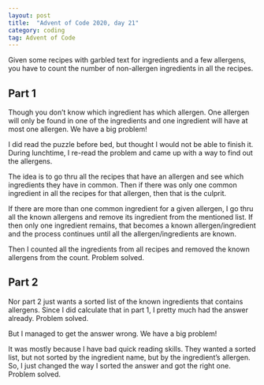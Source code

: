 ```yaml
---
layout: post
title:  "Advent of Code 2020, day 21"
category: coding
tag: Advent of Code
---
```


Given some recipes with garbled text for ingredients and a few allergens, you have to count the number of non-allergen ingredients in all the recipes.

## Part 1

Though you don’t know which ingredient has which allergen. One allergen will only be found in one of the ingredients and one ingredient will have at most one allergen. We have a big problem!

I did read the puzzle before bed, but thought I would not be able to finish it. During lunchtime, I re-read the problem and came up with a way to find out the allergens.

The idea is to go thru all the recipes that have an allergen and see which ingredients they have in common. Then if there was only one common ingredient in all the recipes for that allergen, then that is the culprit.

If there are more than one common ingredient for a given allergen, I go thru all the known allergens and remove its ingredient from the mentioned list. If then only one ingredient remains, that becomes a known allergen/ingredient and the process continues until all the allergen/ingredients are known.

Then I counted all the ingredients from all recipes and removed the known allergens from the count. Problem solved.


## Part 2

Nor part 2 just wants a sorted list of the known ingredients that contains allergens. Since I did calculate that in part 1, I pretty much had the answer already. Problem solved.

But I managed to get the answer wrong. We have a big problem!

It was mostly because I have bad quick reading skills. They wanted a sorted list, but not sorted by the ingredient name, but by the ingredient’s allergen. So, I just changed the way I sorted the answer and got the right one. Problem solved.
